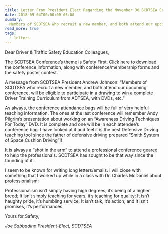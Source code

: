 ```yaml
---
title: Letter From President Elect Regarding the November 30 SCDTSEA Conference
date: 2018-09-04T00:00:00-05:00
summary:
  Members of SCDTSEA who recruit a new member, and both attend our upcoming conference, will be eligible to participate in a drawing to win a complete...
read_more: true
tags:
  - letters
---
```

Dear Driver & Traffic Safety Education Colleagues,

The SCDTSEA Conference’s theme is Safety First. Click here to download the conference information, along with conference/membership forms and the safety poster contest.

A message from SCDTSEA President Andrew Johnson:
&ldquo;Members of SCDTSEA who recruit a new member, and both attend our upcoming conference, will be eligible to participate in a drawing to win a complete Driver Training Curriculum from ADTSEA, with DVDs, etc.&rdquo;

As always, the conference attendance bags will be full of very helpful teaching information. The ones at the last conference will remember Andy Pilgrim’s presentation about working on an &ldquo;Awareness Driving Techniques For Today&rdquo; DVD. It is complete and one will be in each attendee’s conference bag. I have looked at it and feel it is the best Defensive Driving teaching tool since the father of defensive driving prepared &ldquo;Smith System of Space Cushion Driving&rdquo;!!

It is always a &ldquo;shot in the arm&rdquo; to attend a professional conference geared to help the professionals. SCDTSEA has sought to be that way since the founding of it.

I seem to be known for writing long letters/emails. I will close with something that I worked up while in a class with Dr. Charles McDaniel about professionalism:

Professionalism isn’t simply having high degrees, it’s being of a higher breed;
It isn’t simply teaching for years, it’s teaching for quality;
It isn’t haughty pride, it’s humbling service;
It isn’t talk, it’s action; and
It isn’t promises, it’s performances.

Yours for Safety,

*Joe Sabbadino*
*President-Elect, SCDTSEA*
